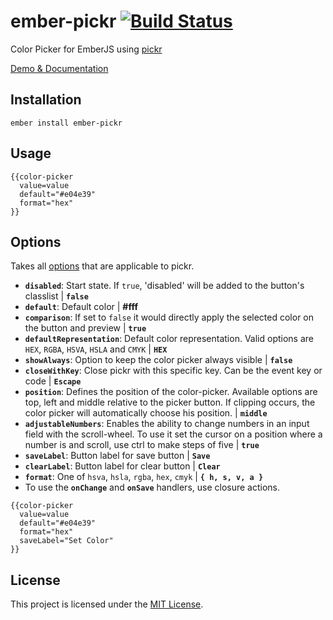 ember-pickr [![Build Status](https://travis-ci.org/astronomersiva/ember-pickr.svg?branch=master)](https://travis-ci.org/astronomersiva/ember-pickr)
==============================================================================

Color Picker for EmberJS using [pickr](https://github.com/Simonwep/pickr)

[Demo & Documentation](https://astronomersiva.github.io/ember-pickr/)

Installation
------------------------------------------------------------------------------

```
ember install ember-pickr
```


Usage
------------------------------------------------------------------------------
```
{{color-picker
  value=value
  default="#e04e39"
  format="hex"
}}
```

Options
------------------------------------------------------------------------------

Takes all [options](https://github.com/Simonwep/pickr#optional-options) that are applicable to pickr.

* **`disabled`**: Start state. If `true`, 'disabled' will be added to the button's classlist | **`false`**
* **`default`**: Default color | **#fff**
* **`comparison`**: If set to `false` it would directly apply the selected color on the button and preview | **`true`**
* **`defaultRepresentation`**: Default color representation. Valid options are `HEX`, `RGBA`, `HSVA`, `HSLA` and `CMYK` | **`HEX`**
* **`showAlways`**: Option to keep the color picker always visible | **`false`**
* **`closeWithKey`**: Close pickr with this specific key. Can be the event key or code | **`Escape`**
* **`position`**: Defines the position of the color-picker. Available options are top, left and middle relative
to the picker button. If clipping occurs, the color picker will automatically choose his position. | **`middle`**
* **`adjustableNumbers`**: Enables the ability to change numbers in an input field with the scroll-wheel.
To use it set the cursor on a position where a number is and scroll, use ctrl to make steps of five | **`true`**
* **`saveLabel`**: Button label for save button | **`Save`**
* **`clearLabel`**: Button label for clear button | **`Clear`**
* **`format`**: One of `hsva`, `hsla`, `rgba`, `hex`, `cmyk` | **`{ h, s, v, a }`**
* To use the **`onChange`** and **`onSave`** handlers, use closure actions.

```
{{color-picker
  value=value
  default="#e04e39"
  format="hex"
  saveLabel="Set Color"
}}
```


License
------------------------------------------------------------------------------

This project is licensed under the [MIT License](LICENSE.md).
